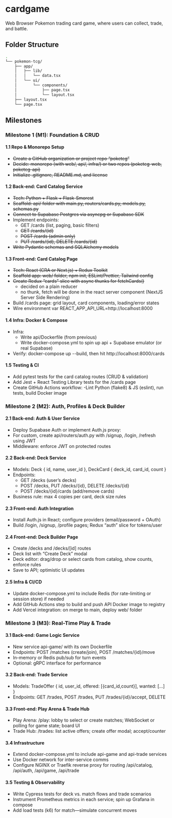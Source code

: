 # cardgame
Web Browser Pokemon trading card game, where users can collect, trade, and battle.

## Folder Structure
```bash
.
└── pokemon-tcg/
    ├── app/
    │   ├── lib/
    │   │   └── data.tsx
    │   └── ui/
    │       └── components/
    │           ├── page.tsx
    │           └── layout.tsx
    ├── layout.tsx
    └── page.tsx
```
## Milestones

### Milestone 1 (M1): Foundation & CRUD

#### 1.1 Repo & Monorepo Setup
- ~~Create a GitHub organization or project repo “poketcg”~~
- ~~Decide: monorepo (with web/, api/, infra/) or two repos (poketcg-web, poketcg-api)~~
- ~~Initialize .gitignore, README.md, and license~~

#### 1.2 Back-end: Card Catalog Service
- ~~Tech: Python + Flask + Flask-Smorest~~
- ~~Scaffold: api/ folder with main.py, routers/cards.py, models.py, schemas.py~~
- ~~Connect to Supabase Postgres via asyncpg or Supabase SDK~~
- Implement endpoints:
    - GET /cards (list, paging, basic filters)
    - ~~GET /cards/{id}~~
    - ~~POST /cards (admin only)~~
    - ~~PUT /cards/{id}, DELETE /cards/{id}~~
- ~~Write Pydantic schemas and SQLAlchemy models~~

#### 1.3 Front-end: Card Catalog Page
- ~~Tech: React (CRA or Next.js) + Redux Toolkit~~
- ~~Scaffold app: web/ folder, npm init, ESLint/Prettier, Tailwind config~~
- ~~Create Redux “cards” slice with async thunks for fetchCards()~~
    - decided on a plain reducer
    - no thunk, fetch will be done in the react server component (NextJS Server Side Rendering)
- Build /cards page: grid layout, card components, loading/error states
- Wire environment var REACT_APP_API_URL=http://localhost:8000

#### 1.4 Infra: Docker & Compose
- Infra:
    - Write api/Dockerfile (from previous)
    - Write docker-compose.yml to spin up api + Supabase emulator (or real Supabase)
- Verify: docker-compose up --build, then hit http://localhost:8000/cards

#### 1.5 Testing & CI
- Add pytest tests for the card catalog routes (CRUD & validation)
- Add Jest + React Testing Library tests for the /cards page
- Create GitHub Actions workflow:
    -Lint Python (flake8) & JS (eslint), run tests, build Docker image

### Milestone 2 (M2): Auth, Profiles & Deck Builder

#### 2.1 Back-end: Auth & User Service
- Deploy Supabase Auth or implement Auth.js proxy:
- For custom, create api/routers/auth.py with /signup, /login, /refresh using JWT
- Middleware: enforce JWT on protected routes

#### 2.2 Back-end: Deck Service
- Models: Deck { id, name, user_id }, DeckCard { deck_id, card_id, count }
- Endpoints:
    - GET /decks (user’s decks)
    - POST /decks, PUT /decks/{id}, DELETE /decks/{id}
    - POST /decks/{id}/cards (add/remove cards)
- Business rule: max 4 copies per card, deck size rules

#### 2.3 Front-end: Auth Integration
- Install Auth.js in React; configure providers (email/password + OAuth)
- Build /login, /signup, /profile pages; Redux “auth” slice for tokens/user

#### 2.4 Front-end: Deck Builder Page
- Create /decks and /decks/[id] routes
- Deck list with “Create Deck” modal
- Deck editor: drag/drop or select cards from catalog, show counts, enforce rules
- Save to API; optimistic UI updates

#### 2.5 Infra & CI/CD
- Update docker-compose.yml to include Redis (for rate-limiting or session store) if needed
- Add GitHub Actions step to build and push API Docker image to registry
- Add Vercel integration: on merge to main, deploy web/ folder

### Milestone 3 (M3): Real-Time Play & Trade

#### 3.1 Back-end: Game Logic Service
- New service api-game/ with its own Dockerfile
- Endpoints: POST /matches (create/join), POST /matches/{id}/move
- In-memory or Redis pub/sub for turn events
- Optional: gRPC interface for performance

#### 3.2 Back-end: Trade Service
- Models: TradeOffer { id, user_id, offered: [{card_id,count}], wanted: [...] }
- Endpoints: GET /trades, POST /trades, PUT /trades/{id}/accept, DELETE

#### 3.3 Front-end: Play Arena & Trade Hub
- Play Arena: /play: lobby to select or create matches; WebSocket or polling for game state; board UI
- Trade Hub: /trades: list active offers; create offer modal; accept/counter

#### 3.4 Infrastructure
- Extend docker-compose.yml to include api-game and api-trade services
- Use Docker network for inter-service comms
- Configure NGINX or Traefik reverse proxy for routing /api/catalog, /api/auth, /api/game, /api/trade

#### 3.5 Testing & Observability
- Write Cypress tests for deck vs. match flows and trade scenarios
- Instrument Prometheus metrics in each service; spin up Grafana in compose
- Add load tests (k6) for match—simulate concurrent moves
